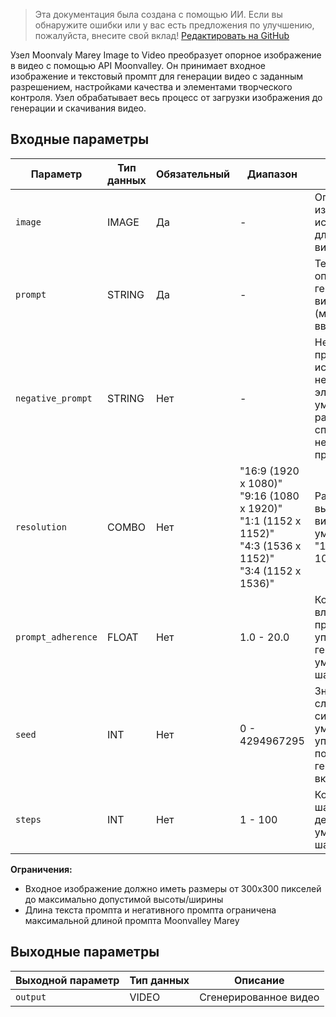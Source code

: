> Эта документация была создана с помощью ИИ. Если вы обнаружите ошибки или у вас есть предложения по улучшению, пожалуйста, внесите свой вклад! [Редактировать на GitHub](https://github.com/Comfy-Org/embedded-docs/blob/main/comfyui_embedded_docs/docs/MoonvalleyImg2VideoNode/ru.md)

Узел Moonvaly Marey Image to Video преобразует опорное изображение в видео с помощью API Moonvalley. Он принимает входное изображение и текстовый промпт для генерации видео с заданным разрешением, настройками качества и элементами творческого контроля. Узел обрабатывает весь процесс от загрузки изображения до генерации и скачивания видео.

## Входные параметры

| Параметр | Тип данных | Обязательный | Диапазон | Описание |
|-----------|-----------|----------|-------|-------------|
| `image` | IMAGE | Да | - | Опорное изображение, используемое для генерации видео |
| `prompt` | STRING | Да | - | Текстовое описание для генерации видео (многострочный ввод) |
| `negative_prompt` | STRING | Нет | - | Негативный промпт для исключения нежелательных элементов (по умолчанию: расширенный список негативных промптов) |
| `resolution` | COMBO | Нет | "16:9 (1920 x 1080)"<br>"9:16 (1080 x 1920)"<br>"1:1 (1152 x 1152)"<br>"4:3 (1536 x 1152)"<br>"3:4 (1152 x 1536)" | Разрешение выходного видео (по умолчанию: "16:9 (1920 x 1080)") |
| `prompt_adherence` | FLOAT | Нет | 1.0 - 20.0 | Коэффициент влияния промпта на управление генерацией (по умолчанию: 4.5, шаг: 1.0) |
| `seed` | INT | Нет | 0 - 4294967295 | Значение случайного сида (по умолчанию: 9, управление после генерации включено) |
| `steps` | INT | Нет | 1 - 100 | Количество шагов дениойзинга (по умолчанию: 33, шаг: 1) |

**Ограничения:**

- Входное изображение должно иметь размеры от 300x300 пикселей до максимально допустимой высоты/ширины
- Длина текста промпта и негативного промпта ограничена максимальной длиной промпта Moonvalley Marey

## Выходные параметры

| Выходной параметр | Тип данных | Описание |
|-------------|-----------|-------------|
| `output` | VIDEO | Сгенерированное видео |
